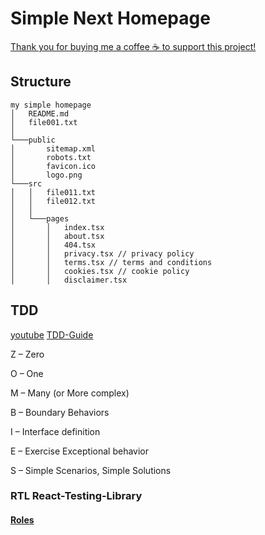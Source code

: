 # Simple Next Homepage

[Thank you for buying me a coffee ☕ to support this project!](https://www.buymeacoffee.com/c3po)

## Structure

```
my simple homepage
│   README.md
│   file001.txt
│
└───public
│       sitemap.xml
│       robots.txt
│       favicon.ico
│       logo.png
└───src
│   │   file011.txt
│   │   file012.txt
│   │
│   └───pages
│       │   index.tsx
│       │   about.tsx
│       │   404.tsx
│       │   privacy.tsx // privacy policy
│       │   terms.tsx // terms and conditions
│       │   cookies.tsx // cookie policy
│       │   disclaimer.tsx

```

## TDD

[youtube](https://youtu.be/tX-gu6FWcsE)
[TDD-Guide](http://blog.wingman-sw.com/tdd-guided-by-zombies)

Z – Zero

O – One

M – Many (or More complex)

B – Boundary Behaviors

I – Interface definition

E – Exercise Exceptional behavior

S – Simple Scenarios, Simple Solutions

### RTL React-Testing-Library

#### [Roles](https://components.guide/react+typescript/testing)
